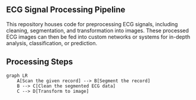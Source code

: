 ## ECG Signal Processing Pipeline

This repository houses code for preprocessing ECG signals, including cleaning, segmentation, and transformation into images. These processed ECG images can then be fed into custom networks or systems for in-depth analysis, classification, or prediction.

## Processing Steps

```mermaid
graph LR
    A[Scan the given record] --> B[Segment the record]
    B --> C[Clean the segmented ECG data]
    C --> D[Transform to image]